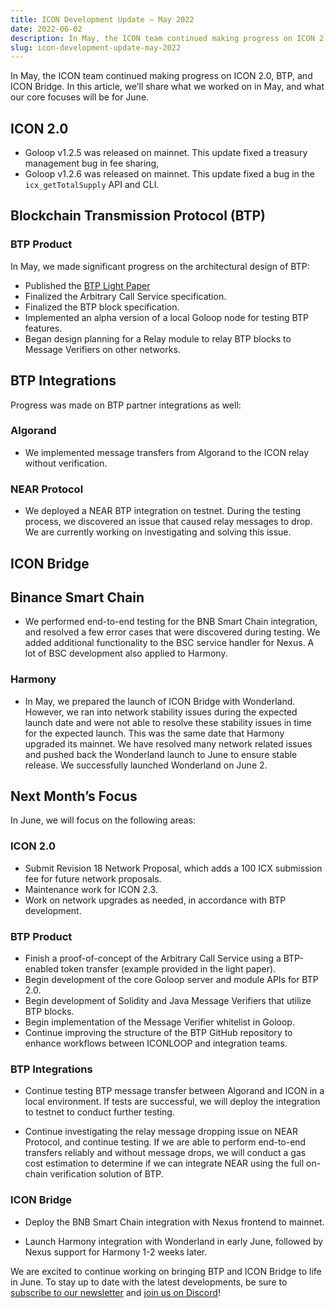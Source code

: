 ```yaml
---
title: ICON Development Update – May 2022
date: 2022-06-02
description: In May, the ICON team continued making progress on ICON 2.0, BTP, and ICON Bridge.
slug: icon-development-update-may-2022
---
```


In May, the ICON team continued making progress on ICON 2.0, BTP, and ICON Bridge. In this article, we’ll share what we worked on in May, and what our core focuses will be for June.

## ICON 2.0

* Goloop v1.2.5 was released on mainnet. This update fixed a treasury management bug in fee sharing, 
* Goloop v1.2.6 was released on mainnet. This update fixed a bug in the `icx_getTotalSupply` API and CLI.

## Blockchain Transmission Protocol (BTP)

### BTP Product

In May, we made significant progress on the architectural design of BTP:

* Published the [BTP Light Paper](/assets/btp-light-paper.pdf)
* Finalized the Arbitrary Call Service specification.
* Finalized the BTP block specification.
* Implemented an alpha version of a local Goloop node for testing BTP features.
* Began design planning for a Relay module to relay BTP blocks to Message Verifiers on other networks.

## BTP Integrations

Progress was made on BTP partner integrations as well:

### Algorand

* We implemented message transfers from Algorand to the ICON relay without verification.

### NEAR Protocol

* We deployed a NEAR BTP integration on testnet. During the testing process, we discovered an issue that caused relay messages to drop. We are currently working on investigating and solving this issue.

## ICON Bridge

## Binance Smart Chain

* We performed end-to-end testing for the BNB Smart Chain integration, and resolved a few error cases that were discovered during testing. We added additional functionality to the BSC service handler for Nexus. A lot of BSC development also applied to Harmony.

### Harmony

* In May, we prepared the launch of ICON Bridge with Wonderland. However, we ran into network stability issues during the expected launch date and were not able to resolve these stability issues in time for the expected launch. This was the same date that Harmony upgraded its mainnet. We have resolved many network related issues and pushed back the Wonderland launch to June to ensure stable release. We successfully launched Wonderland on June 2.

## Next Month’s Focus

In June, we will focus on the following areas:

### ICON 2.0

* Submit Revision 18 Network Proposal, which adds a 100 ICX submission fee for future network proposals.
* Maintenance work for ICON 2.3.
* Work on network upgrades as needed, in accordance with BTP development.

### BTP Product

* Finish a proof-of-concept of the Arbitrary Call Service using a BTP-enabled token transfer (example provided in the light paper).
* Begin development of the core Goloop server and module APIs for BTP 2.0.
* Begin development of Solidity and Java Message Verifiers that utilize BTP blocks.
* Begin implementation of the Message Verifier whitelist in Goloop.
* Continue improving the structure of the BTP GitHub repository to enhance workflows between ICONLOOP and integration teams.

### BTP Integrations

* Continue testing BTP message transfer between Algorand and ICON in a local environment. If tests are successful, we will deploy the integration to testnet to conduct further testing.

* Continue investigating the relay message dropping issue on NEAR Protocol, and continue testing. If we are able to perform end-to-end transfers reliably and without message drops, we will conduct a gas cost estimation to determine if we can integrate NEAR using the full on-chain verification solution of BTP.

### ICON Bridge

* Deploy the BNB Smart Chain integration with Nexus frontend to mainnet.

* Launch Harmony integration with Wonderland in early June, followed by Nexus support for Harmony 1-2 weeks later.

We are excited to continue working on bringing BTP and ICON Bridge to life in June. To stay up to date with the latest developments, be sure to [subscribe to our newsletter](https://foundation.us15.list-manage.com/subscribe?u=d8b1e5594bd92c54dc0c7141c&id=fbc02bbf32) and [join us on Discord](https://discord.com/invite/7a75Hf3cFm)!